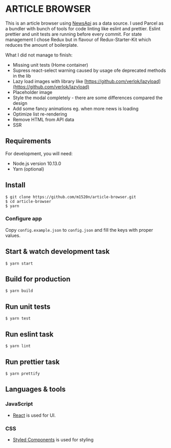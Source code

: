 # ARTICLE BROWSER

This is an article browser using [NewsApi](https://newsapi.org) as a data source.
I used Parcel as a bundler with bunch of tools for code linting like eslint and prettier. Eslint prettier and unit tests are running before every commit.
For state management I chose Redux but in flavour of Redux-Starter-Kit which reduces the amount of boilerplate.

What I did not manage to finish:

- Missing unit tests (Home container)
- Supress react-select warning caused by usage ofe deprecated methods in the lib
- Lazy load images with library like [https://github.com/verlok/lazyload](https://github.com/verlok/lazyload)
- Placeholder image
- Style the modal completely - there are some differences compared the design
- Add some fancy animations eg. when more news is loading
- Optimize list re-rendering
- Remove HTML from API data
- SSR

## Requirements

For development, you will need:

- Node.js version 10.13.0
- Yarn (optional)

## Install

    $ git clone https://github.com/m1520n/article-browser.git
    $ cd article-browser
    $ yarn

### Configure app

Copy `config.example.json` to `config.json` and fill the keys with proper values.

## Start & watch development task

    $ yarn start

## Build for production

    $ yarn build

## Run unit tests

    $ yarn test

## Run eslint task

    $ yarn lint

## Run prettier task

    $ yarn prettify

## Languages & tools

### JavaScript

- [React](http://facebook.github.io/react) is used for UI.

### CSS

- [Styled Components](https://www.styled-components.com) is used for styling
